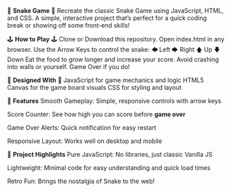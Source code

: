 🐍 **Snake Game** 🐍
Recreate the classic Snake Game using JavaScript, HTML, and CSS. A simple, interactive project that’s perfect for a quick coding break or showing off some front-end skills!

🕹️ **How to Play** 🕹️
Clone or Download this repository.
Open index.html in any browser.
Use the Arrow Keys to control the snake:
🡄 Left
🡆 Right
🡅 Up
🡇 Down
Eat the food to grow longer and increase your score.
Avoid crashing into walls or yourself. Game Over if you do!

🧰 **Designed With** 🧰
JavaScript for game mechanics and logic
HTML5 Canvas for the game board visuals
CSS for styling and layout

🧩 **Features**
Smooth Gameplay: Simple, responsive controls with arrow keys

Score Counter: See how high you can score before **game over**

Game Over Alerts: Quick notification for easy restart

Responsive Layout: Works well on desktop and mobile

🚀 **Project Highlights**
Pure JavaScript: No libraries, just classic Vanilla JS

Lightweight: Minimal code for easy understanding and quick load times

Retro Fun: Brings the nostalgia of Snake to the web!
